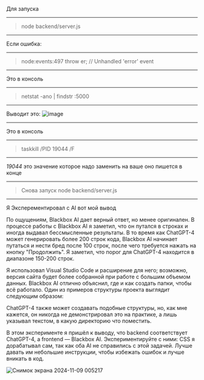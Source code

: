 Для запуска 

----------------------

> node backend/server.js

----------------------

Если ошибка:

----------------------
> node:events:497 throw er; // Unhandled 'error' event
----------------------

Это в консоль

----------------------
> netstat -ano | findstr :5000
----------------------

Выводит это:
![image](https://github.com/user-attachments/assets/106cd9dc-f8c8-432f-9fe2-eebdb9720776)

----------------------

Это в консоль

----------------------
> taskkill /PID 19044 /F
----------------------

*19044* это значение которое надо заменить на ваше оно пишется в конце

----------------------
> Снова запуск node backend/server.js
----------------------




Я Эксперементировал с AI вот мой вывод

По ощущениям, Blackbox AI дает верный ответ, но менее оригинален. В процессе работы с Blackbox AI я заметил, что он путался в строках и иногда выдавал бессмысленные результаты. В то время как ChatGPT-4 может генерировать более 200 строк кода, Blackbox AI начинает путаться и нести бред после 100 строк, после чего требуется нажать на кнопку "Продолжить". Я заметил, что порог для ChatGPT-4 находится в диапазоне 150-200 строк.

Я использовал Visual Studio Code и расширение для него; возможно, версия сайта будет более собранной при работе с большим объемом данных. Blackbox AI отлично объяснил, где и как создать папки, чтобы всё работало. Один из примеров структуры проекта выглядит следующим образом:

ChatGPT-4 также может создавать подобные структуры, но, как мне кажется, он никогда не демонстрировал это на практике, а лишь указывал текстом, в какую директорию что поместить.

В этом эксперименте я пришёл к выводу, что backend соответствует ChatGPT-4, а frontend — Blackbox AI. Экспериментируйте с ними: CSS я дорабатывал сам, так как оба AI не справились с этой задачей. Лучше давать им небольшие инструкции, чтобы избежать ошибок и лучше вникать в код.

![Снимок экрана 2024-11-09 005217](https://github.com/user-attachments/assets/301570fa-034d-417a-9405-3eef3540029d)
